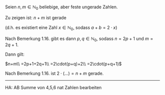 Seien $n,m\in\mathbb{N}_0$ beliebige, aber feste ungerade Zahlen.

Zu zeigen ist: $n+m$ ist gerade

(d.h. es existiert eine Zahl $x\in\mathbb N_0$, sodass $a+b=2\cdot x$)

Nach Bemerkung 1.16. gibt es dann $p,q\in\mathbb{N}_0$, sodass $n=2p+1$ und $m=2q+1$.

Dann gilt:

$n+m\\
=2p+1+2q+1\\
=2\cdot(p+q)+2\\
=2\cdot(p+q+1)$

Nach Bemerkung 1.16. ist $2\cdot(\dots)=n+m$ gerade.

---

HA: AB Summe von 4,5,6 nat Zahlen bearbeiten
